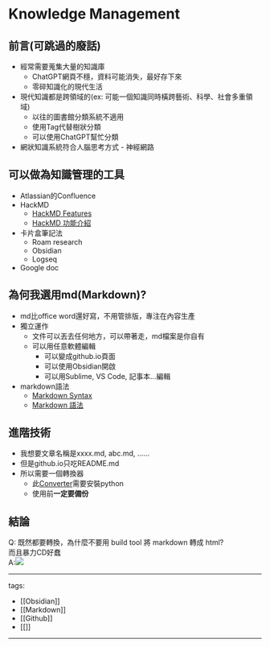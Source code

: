 # Knowledge Management

## 前言(可跳過的廢話)
* 經常需要蒐集大量的知識庫
  * ChatGPT網頁不穩，資料可能消失，最好存下來
  * 零碎知識化的現代生活
* 現代知識都是跨領域的(ex: 可能一個知識同時橫跨藝術、科學、社會多重領域)
  * 以往的圖書館分類系統不適用
  * 使用Tag代替樹狀分類
  * 可以使用ChatGPT幫忙分類
* 網狀知識系統符合人腦思考方式 - 神經網路

## 可以做為知識管理的工具
  * Atlassian的Confluence
  * HackMD
    * [HackMD Features](https://hackmd.io/features?both)
    * [HackMD 功能介紹](https://hackmd.io/features-tw?both)
  * 卡片盒筆記法
    * Roam research
    * Obsidian
    * Logseq
  * Google doc

## 為何我選用md(Markdown)?
* md比office word還好寫，不用管排版，專注在內容生產
* 獨立運作
  * 文件可以丟去任何地方，可以帶著走，md檔案是你自有
  * 可以用任意軟體編輯
    * 可以變成github.io頁面
    * 可以使用Obsidian開啟
    * 可以用Sublime, VS Code, 記事本...編輯
* markdown語法
  * [Markdown Syntax](https://www.markdownguide.org/basic-syntax/)
  * [Markdown 語法](https://markdown.tw/)

## 進階技術
* 我想要文章名稱是xxxx.md, abc.md, …...
* 但是github.io只吃README.md
* 所以需要一個轉換器
  * 此[Converter](https://github.com/QuantumNecro/QuantumNecro.github.io/tree/main/Converter)需要安裝python
  * 使用前**一定要備份**

## 結論
Q: 既然都要轉換，為什麼不要用 build tool 將 markdown 轉成 html?  
   而且暴力CD好蠢  
A:![](https://i.imgur.com/afA0fr9.png)

---
tags:
  - [[Obsidian]]
  - [[Markdown]]
  - [[Github]]
  - [[]]
---